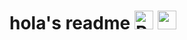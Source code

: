 # hola's readme <img src="https://upload.wikimedia.org/wikipedia/commons/thumb/d/df/Flag_of_Peru_%28state%29.svg/1200px-Flag_of_Peru_%28state%29.svg.png" alt="Peru Flag" width="30"/> <img width="30" alt="robotek" src="https://github.com/user-attachments/assets/bffadef9-b0aa-4810-93ff-13db445ac044" />
